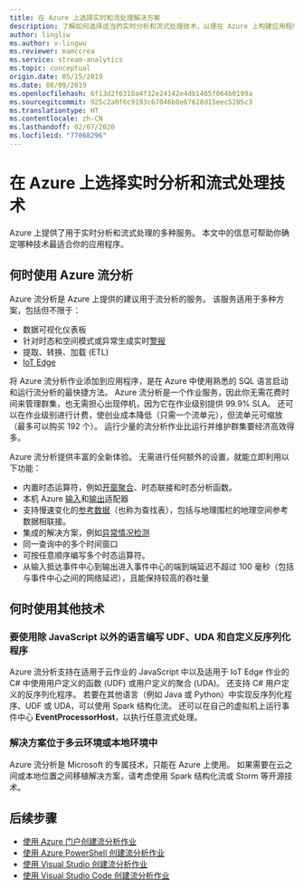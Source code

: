 ```yaml
---
title: 在 Azure 上选择实时和流处理解决方案
description: 了解如何选择适当的实时分析和流式处理技术，以便在 Azure 上构建应用程序。
author: lingliw
ms.author: v-lingwu
ms.reviewer: mamccrea
ms.service: stream-analytics
ms.topic: conceptual
origin.date: 05/15/2019
ms.date: 08/09/2019
ms.openlocfilehash: 6f13d2f6310a4f32e24142e4db1465f064b0199a
ms.sourcegitcommit: 925c2a0f6c9193c67046b0e67628d15eec5205c3
ms.translationtype: HT
ms.contentlocale: zh-CN
ms.lasthandoff: 02/07/2020
ms.locfileid: "77068296"
---
```

# <a name="choose-a-real-time-analytics-and-streaming-processing-technology-on-azure"></a>在 Azure 上选择实时分析和流式处理技术

Azure 上提供了用于实时分析和流式处理的多种服务。 本文中的信息可帮助你确定哪种技术最适合你的应用程序。

## <a name="when-to-use-azure-stream-analytics"></a>何时使用 Azure 流分析

Azure 流分析是 Azure 上提供的建议用于流分析的服务。 该服务适用于多种方案，包括但不限于：

* 数据可视化仪表板
* 针对时态和空间模式或异常生成实时[警报](stream-analytics-set-up-alerts.md)
* 提取、转换、加载 (ETL)
* [IoT Edge](stream-analytics-edge.md)

将 Azure 流分析作业添加到应用程序，是在 Azure 中使用熟悉的 SQL 语言启动和运行流分析的最快捷方法。 Azure 流分析是一个作业服务，因此你无需花费时间来管理群集，也无需担心出现停机，因为它在作业级别提供 99.9% SLA。 还可以在作业级别进行计费，使创业成本降低（只需一个流单元），但流单元可缩放（最多可以购买 192 个）。 运行少量的流分析作业比运行并维护群集要经济高效得多。

Azure 流分析提供丰富的全新体验。 无需进行任何额外的设置，就能立即利用以下功能：

* 内置时态运算符，例如[开窗聚合](stream-analytics-window-functions.md)、时态联接和时态分析函数。
* 本机 Azure [输入](stream-analytics-add-inputs.md)和[输出](stream-analytics-define-outputs.md)适配器
* 支持慢速变化的[参考数据](stream-analytics-use-reference-data.md)（也称为查找表），包括与地理围栏的地理空间参考数据相联接。
* 集成的解决方案，例如[异常情况检测](stream-analytics-machine-learning-anomaly-detection.md)
* 同一查询中的多个时间窗口
* 可按任意顺序编写多个时态运算符。
* 从输入抵达事件中心到输出进入事件中心的端到端延迟不超过 100 毫秒（包括与事件中心之间的网络延迟），且能保持较高的吞吐量

## <a name="when-to-use-other-technologies"></a>何时使用其他技术

### <a name="you-want-to-write-udfs-udas-and-custom-deserializers-in-a-language-other-than-javascript-or-c"></a>要使用除 JavaScript 以外的语言编写 UDF、UDA 和自定义反序列化程序

Azure 流分析支持在适用于云作业的 JavaScript 中以及适用于 IoT Edge 作业的 C# 中使用用户定义的函数 (UDF) 或用户定义的聚合 (UDA)。 还支持 C# 用户定义的反序列化程序。 若要在其他语言（例如 Java 或 Python）中实现反序列化程序、UDF 或 UDA，可以使用 Spark 结构化流。 还可以在自己的虚拟机上运行事件中心 **EventProcessorHost**，以执行任意流式处理。

### <a name="your-solution-is-in-a-multi-cloud-or-on-premises-environment"></a>解决方案位于多云环境或本地环境中

Azure 流分析是 Microsoft 的专属技术，只能在 Azure 上使用。 如果需要在云之间或本地位置之间移植解决方案，请考虑使用 Spark 结构化流或 Storm 等开源技术。

## <a name="next-steps"></a>后续步骤

* [使用 Azure 门户创建流分析作业](stream-analytics-quick-create-portal.md)
* [使用 Azure PowerShell 创建流分析作业](stream-analytics-quick-create-powershell.md)
* [使用 Visual Studio 创建流分析作业](stream-analytics-quick-create-vs.md)
* [使用 Visual Studio Code 创建流分析作业](quick-create-vs-code.md)